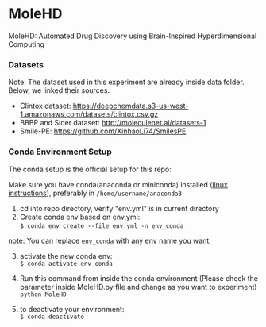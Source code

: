 # MoleHD
MoleHD: Automated Drug Discovery using Brain-Inspired Hyperdimensional Computing

### Datasets

Note: The dataset used in this experiment are already inside data folder. Below, we linked their sources. 

 - Clintox dataset: https://deepchemdata.s3-us-west-1.amazonaws.com/datasets/clintox.csv.gz
 - BBBP and Sider dataset: http://moleculenet.ai/datasets-1 
 - Smile-PE: https://github.com/XinhaoLi74/SmilesPE

### Conda Environment Setup

The conda setup is the official setup for this repo:

Make sure you have conda(anaconda or miniconda) installed ([linux instructions](https://conda.io/projects/conda/en/latest/user-guide/install/linux.html)), preferably in `/home/username/anaconda3`

1. cd into repo directory, verify "env.yml" is in current directory
2. Create conda env based on env.yml:  
`$ conda env create --file env.yml -n env_conda`

note: You can replace `env_conda` with any env name you want. 

3. activate the new conda env:  
`$ conda activate env_conda`

4. Run this command from inside the conda environment (Please check the parameter inside MoleHD.py file and change as you want to experiment)
`python MoleHD`  

4. to deactivate your environment:  
`$ conda deactivate`  
